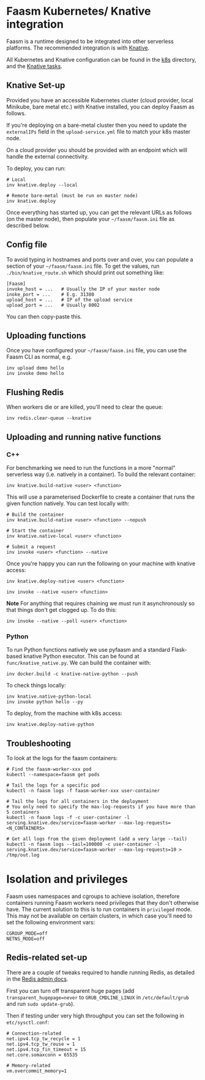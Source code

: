 # Faasm Kubernetes/ Knative integration

Faasm is a runtime designed to be integrated into other serverless platforms.
The recommended integration is with [Knative](https://knative.dev/).

All Kubernetes and Knative configuration can be found in the [k8s](../k8s) 
directory, and the [Knative tasks](../tasks/knative.py).

## Knative Set-up

Provided you have an accessible Kubernetes cluster (cloud provider, local Minikube, 
bare metal etc.) with Knative installed, you can deploy Faasm as follows.

If you're deploying on a bare-metal cluster then you need to update the `externalIPs` 
field in the `upload-service.yml` file to match your k8s master node. 

On a cloud provider you should be provided with an endpoint which will handle the external 
connectivity.

To deploy, you can run:

```
# Local
inv knative.deploy --local

# Remote bare-metal (must be run on master node)
inv knative.deploy
```

Once everything has started up, you can get the relevant URLs as follows (on the master node), 
then populate your `~/faasm/faasm.ini` file as described below.

## Config file

To avoid typing in hostnames and ports over and over, you can populate a section of your 
`~/faasm/faasm.ini` file. To get the values, run `./bin/knative_route.sh` which should print out 
something like:

```
[Faasm]
invoke_host = ...   # Usually the IP of your master node
inoke_port = ...    # E.g. 31380
upload_host = ...   # IP of the upload service
upload_port = ...   # Usually 8002
```

You can then copy-paste this.

## Uploading functions

Once you have configured your `~/faasm/faasm.ini` file, you can use the Faasm 
CLI as normal, e.g.

```
inv upload demo hello
inv invoke demo hello
```

## Flushing Redis

When workers die or are killed, you'll need to clear the queue:

```
inv redis.clear-queue --knative
```

## Uploading and running native functions

### C++

For benchmarking we need to run the functions in a more "normal" serverless way (i.e. natively 
in a container). To build the relevant container:

```
inv knative.build-native <user> <function>
```

This will use a parameterised Dockerfile to create a container that runs the given function 
natively. You can test locally with:

```
# Build the container
inv knative.build-native <user> <function> --nopush

# Start the container
inv knative.native-local <user> <function>

# Submit a request
inv invoke <user> <function> --native
```

Once you're happy you can run the following on your machine with knative access:

```
inv knative.deploy-native <user> <function>

inv invoke --native <user> <function>
```

**Note** For anything that requires chaining we must run it asynchronously so that things 
don't get clogged up. To do this:

```
inv invoke --native --poll <user> <function>
```

### Python

To run Python functions natively we use pyfaasm and a standard Flask-based knative Python 
executor. This can be found at `func/knative_native.py`. We can build the container with:

```
inv docker.build -c knative-native-python --push
```

To check things locally:

```
inv knative.native-python-local
inv invoke python hello --py
```

To deploy, from the machine with k8s access:

```
inv knative.deploy-native-python
```

## Troubleshooting

To look at the logs for the faasm containers:

```
# Find the faasm-worker-xxx pod
kubectl --namespace=faasm get pods

# Tail the logs for a specific pod
kubectl -n faasm logs -f faasm-worker-xxx user-container

# Tail the logs for all containers in the deployment
# You only need to specify the max-log-requests if you have more than 5 containers
kubectl -n faasm logs -f -c user-container -l serving.knative.dev/service=faasm-worker --max-log-requests=<N_CONTAINERS>

# Get all logs from the given deployment (add a very large --tail)
kubectl -n faasm logs --tail=100000 -c user-container -l serving.knative.dev/service=faasm-worker --max-log-requests=10 > /tmp/out.log
```

# Isolation and privileges

Faasm uses namespaces and cgroups to achieve isolation, therefore containers running 
Faasm workers need privileges that they don't otherwise have. The current solution to 
this is to run containers in `privileged` mode. This may not be available on certain 
clusters, in which case you'll need to set the following environment vars:
 
```
CGROUP_MODE=off
NETNS_MODE=off
```

## Redis-related set-up

There are a couple of tweaks required to handle running Redis, as detailed in the
[Redis admin docs](https://redis.io/topics/admin).

First you can turn off transparent huge pages (add `transparent_hugepage=never` 
to `GRUB_CMDLINE_LINUX` in `/etc/default/grub` and run `sudo update-grub`).

Then if testing under very high throughput you can set the following in `etc/sysctl.conf`:

```
# Connection-related
net.ipv4.tcp_tw_recycle = 1
net.ipv4.tcp_tw_reuse = 1
net.ipv4.tcp_fin_timeout = 15
net.core.somaxconn = 65535

# Memory-related
vm.overcommit_memory=1
```

